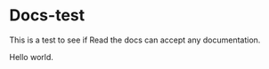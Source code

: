 Docs-test
=========
This is a test to see if Read the docs can accept any documentation.

Hello world.
